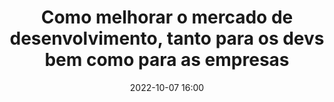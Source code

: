 ---
title: 'Como melhorar o mercado de desenvolvimento, tanto para os devs bem como para as empresas'
type: round-table
speakers:
  - Cyrille Grandval
picture: /assets/images/schedule/cyrille-grandval.jpg
linkedin: 
twitter: 
instagram: 
date: '2022-10-07 16:00'
rooms:
  - 6
---